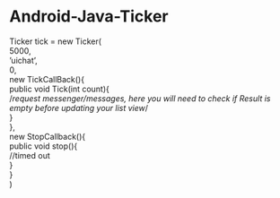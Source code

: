 # Android-Java-Ticker
Ticker tick =  new Ticker(<br/>
5000,<br/>
’uichat’,<br/>
0,<br/>
 new TickCallBack(){<br/>
	public void Tick(int count){<br/>
/*request messenger/messages, here you will need to check if Result is empty before updating your list view*/<br/>
}<br/>
},<br/>
new StopCallback(){<br/>
	public void stop(){<br/>
		//timed out<br/>
}<br/>
}<br/>
)
